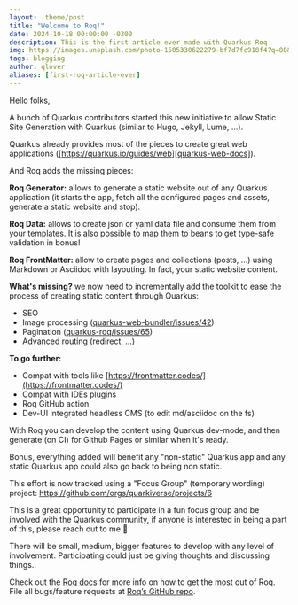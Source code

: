 ```yaml
---
layout: :theme/post
title: "Welcome to Roq!"
date: 2024-10-18 00:00:00 -0300
description: This is the first article ever made with Quarkus Roq
img: https://images.unsplash.com/photo-1505330622279-bf7d7fc918f4?q=80&w=3540&auto=format&fit=crop&ixlib=rb-4.0.3&ixid=M3wxMjA3fDB8MHxwaG90by1wYWdlfHx8fGVufDB8fHx8fA%3D%3D
tags: blogging
author: qlover
aliases: [first-roq-article-ever]
---
```


Hello folks,

A bunch of Quarkus contributors started this new initiative to allow Static Site Generation with Quarkus (similar to Hugo, Jekyll, Lume, ...).

Quarkus already provides most of the pieces to create great web applications ([https://quarkus.io/guides/web][quarkus-web-docs]).

And Roq adds the missing pieces:

**Roq Generator:** allows to generate a static website out of any Quarkus application (it starts the app, fetch all the configured pages and assets, generate a static website and stop).

**Roq Data:** allows to create json or yaml data file and consume them from your templates. It is also possible to map them to beans to get type-safe validation in bonus!

**Roq FrontMatter:** allow to create pages and collections (posts, ...) using Markdown or Asciidoc with layouting. In fact, your static website content.

**What's missing?** we now need to incrementally add the toolkit to ease the process of creating static content through Quarkus:
- SEO
- Image processing ([quarkus-web-bundler/issues/42](https://github.com/quarkiverse/quarkus-web-bundler/issues/42))
- Pagination ([quarkus-roq/issues/65](https://github.com/quarkiverse/quarkus-web-bundler/issues/42))
- Advanced routing (redirect, ...)

**To go further:**
- Compat with tools like [https://frontmatter.codes/](https://frontmatter.codes/)
- Compat with IDEs plugins
- Roq GitHub action
- Dev-UI integrated headless CMS (to edit md/asciidoc on the fs)

With Roq you can develop the content using Quarkus dev-mode, and then generate (on CI) for Github Pages or similar when it's ready.

Bonus, everything added will benefit any "non-static" Quarkus app and any static Quarkus app could also go back to being non static.

This effort is now tracked using a "Focus Group" (temporary wording) project: https://github.com/orgs/quarkiverse/projects/6

This is a great opportunity to participate in a fun focus group and be involved with the Quarkus community, if anyone is interested in being a part of this, please reach out to me 🚀

There will be small, medium, bigger features to develop with any level of involvement. Participating could just be giving thoughts and discussing things..

Check out the [Roq docs][roq-docs] for more info on how to get the most out of Roq. File all bugs/feature requests at [Roq’s GitHub repo][roq-gh].

[quarkus-web-docs]: https://quarkus.io/guides/web
[roq-docs]: https://docs.quarkiverse.io/quarkus-roq/dev/index.html
[roq-gh]:   https://github.com/quarkiverse/quarkus-roq
